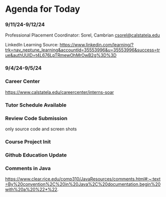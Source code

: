 # Agenda for Today

### 9/11/24-9/12/24
Professional Placement Coordinator: Sorel, Cambrian csorel@calstatela.edu

LinkedIn Learning Source:
https://www.linkedin.com/learning/?trk=nav_neptune_learning&accountId=35553996&u=35553996&success=true&authUUID=t4L676LpTRmewOhMrOwB2g%3D%3D


### 9/4/24-9/5/24
### Career Center
https://www.calstatela.edu/careercenter/interns-soar


### Tutor Schedule Available


### Review Code Submission 

only source code and screen shots

### Course Project Init

### Github Education Update

### Comments in Java
https://www.clear.rice.edu/comp310/JavaResources/comments.html#:~:text=By%20convention%2C%20in%20Java%2C%20documentation,begin%20with%20a%20%22*%22.



